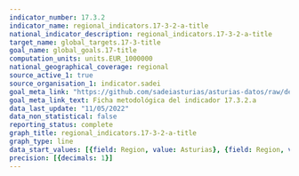 ```yaml
---
indicator_number: 17.3.2
indicator_name: regional_indicators.17-3-2-a-title
national_indicator_description: regional_indicators.17-3-2-a-title
target_name: global_targets.17-3-title
goal_name: global_goals.17-title
computation_units: units.EUR_1000000
national_geographical_coverage: regional
source_active_1: true
source_organisation_1: indicator.sadei
goal_meta_link: "https://github.com/sadeiasturias/asturias-datos/raw/develop/descargas/metodologia/17.3.2.a.pdf"
goal_meta_link_text: Ficha metodológica del indicador 17.3.2.a
data_last_update: "11/05/2022"
data_non_statistical: false
reporting_status: complete
graph_title: regional_indicators.17-3-2-a-title
graph_type: line
data_start_values: [{field: Region, value: Asturias}, {field: Region, value: España}]
precision: [{decimals: 1}]
---
```

